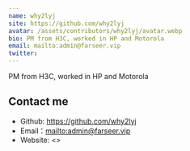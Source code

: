 ```yaml
---
name: why2lyj
site: https://github.com/why2lyj
avatar: /assets/contributors/why2lyj/avatar.webp
bio: PM from H3C, worked in HP and Motorola
email: mailto:admin@farseer.vip
twitter: 
---
```


PM from H3C, worked in HP and Motorola

## Contact me

- Github: <https://github.com/why2lyj>
- Email：<mailto:admin@farseer.vip>
- Website: <>

